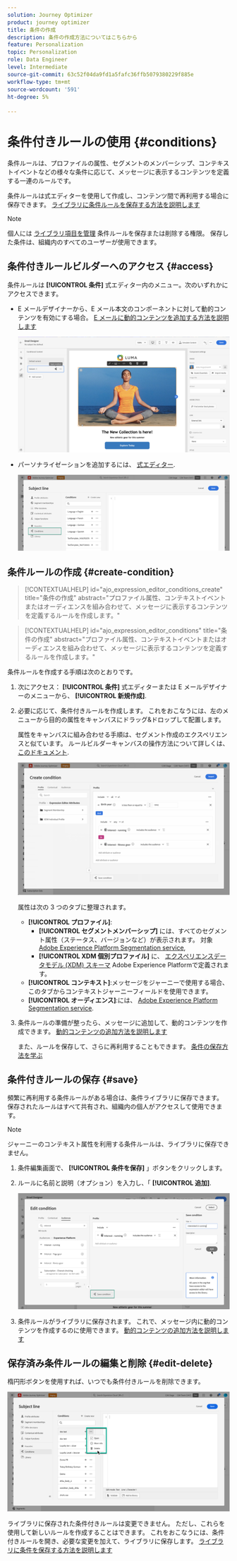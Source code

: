 ```yaml
---
solution: Journey Optimizer
product: journey optimizer
title: 条件の作成
description: 条件の作成方法についてはこちらから
feature: Personalization
topic: Personalization
role: Data Engineer
level: Intermediate
source-git-commit: 63c52f04da9fd1a5fafc36ffb5079380229f885e
workflow-type: tm+mt
source-wordcount: '591'
ht-degree: 5%

---
```



# 条件付きルールの使用 {#conditions}

条件ルールは、プロファイルの属性、セグメントのメンバーシップ、コンテキストイベントなどの様々な条件に応じて、メッセージに表示するコンテンツを定義する一連のルールです。

条件ルールは式エディターを使用して作成し、コンテンツ間で再利用する場合に保存できます。 [ライブラリに条件ルールを保存する方法を説明します](#save)

>[!NOTE]
>
>個人には [ライブラリ項目を管理](../administration/ootb-product-profiles.md) 条件ルールを保存または削除する権限。 保存した条件は、組織内のすべてのユーザーが使用できます。

## 条件付きルールビルダーへのアクセス {#access}

条件ルールは **[!UICONTROL 条件]** 式エディター内のメニュー。次のいずれかにアクセスできます。

* E メールデザイナーから、E メール本文のコンポーネントに対して動的コンテンツを有効にする場合。 [E メールに動的コンテンツを追加する方法を説明します](dynamic-content.md#emails)

   ![](assets/conditions-access-email.png)

* パーソナライゼーションを追加するには、 [式エディター](personalization-build-expressions.md).

   ![](assets/conditions-access-editor.png)

## 条件ルールの作成 {#create-condition}

>[!CONTEXTUALHELP]
>id="ajo_expression_editor_conditions_create"
>title="条件の作成"
>abstract="プロファイル属性、コンテキストイベントまたはオーディエンスを組み合わせて、メッセージに表示するコンテンツを定義するルールを作成します。"

>[!CONTEXTUALHELP]
>id="ajo_expression_editor_conditions"
>title="条件の作成"
>abstract="プロファイル属性、コンテキストイベントまたはオーディエンスを組み合わせて、メッセージに表示するコンテンツを定義するルールを作成します。"

条件ルールを作成する手順は次のとおりです。

1. 次にアクセス： **[!UICONTROL 条件]** 式エディターまたは E メールデザイナーのメニューから、 **[!UICONTROL 新規作成]**.

1. 必要に応じて、条件付きルールを作成します。 これをおこなうには、左のメニューから目的の属性をキャンバスにドラッグ&amp;ドロップして配置します。

   属性をキャンバスに組み合わせる手順は、セグメント作成のエクスペリエンスと似ています。 ルールビルダーキャンバスの操作方法について詳しくは、 [このドキュメント](https://experienceleague.adobe.com/docs/experience-platform/segmentation/ui/segment-builder.html?lang=en#rule-builder-canvas).

   ![](assets/conditions-create.png)

   属性は次の 3 つのタブに整理されます。

   * **[!UICONTROL プロファイル]**:
      * **[!UICONTROL セグメントメンバーシップ]** には、すべてのセグメント属性（ステータス、バージョンなど）が表示されます。 対象 [Adobe Experience Platform Segmentation service](https://experienceleague.adobe.com/docs/experience-platform/segmentation/home.html?lang=ja),
      * **[!UICONTROL XDM 個別プロファイル]** に、 [エクスペリエンスデータモデル (XDM) スキーマ](https://experienceleague.adobe.com/docs/experience-platform/xdm/home.html?lang=ja) Adobe Experience Platformで定義されます。
   * **[!UICONTROL コンテキスト]**:メッセージをジャーニーで使用する場合、このタブからコンテキストジャーニーフィールドを使用できます。
   * **[!UICONTROL オーディエンス]**:には、 [Adobe Experience Platform Segmentation service](https://experienceleague.adobe.com/docs/experience-platform/segmentation/home.html).

1. 条件ルールの準備が整ったら、メッセージに追加して、動的コンテンツを作成できます。 [動的コンテンツの追加方法を説明します](dynamic-content.md)

   また、ルールを保存して、さらに再利用することもできます。 [条件の保存方法を学ぶ](#save)

## 条件付きルールの保存 {#save}

頻繁に再利用する条件ルールがある場合は、条件ライブラリに保存できます。 保存されたルールはすべて共有され、組織内の個人がアクセスして使用できます。

>[!NOTE]
>
>ジャーニーのコンテキスト属性を利用する条件ルールは、ライブラリに保存できません。

1. 条件編集画面で、 **[!UICONTROL 条件を保存]** 」ボタンをクリックします。

1. ルールに名前と説明（オプション）を入力し、「 **[!UICONTROL 追加]**.

   ![](assets/conditions-name-description.png)

1. 条件ルールがライブラリに保存されます。 これで、メッセージ内に動的コンテンツを作成するのに使用できます。 [動的コンテンツの追加方法を説明します](dynamic-content.md)

## 保存済み条件ルールの編集と削除 {#edit-delete}

楕円形ボタンを使用すれば、いつでも条件付きルールを削除できます。

![](assets/conditions-open.png)

ライブラリに保存された条件付きルールは変更できません。 ただし、これらを使用して新しいルールを作成することはできます。 これをおこなうには、条件付きルールを開き、必要な変更を加えて、ライブラリに保存します。 [ライブラリに条件を保存する方法を説明します](#save)
